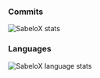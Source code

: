 ### Commits
![SabeloX stats](https://github-readme-stats.vercel.app/api?username=SabeloX&count_private=true&show_icons=true&theme=tokyonight&hide_border=true&include_all_commits=false&show_icons=true)

### Languages
![SabeloX language stats](https://github-readme-stats.vercel.app/api/top-langs/?username=SabeloX&theme=tokyonight&hide_border=true&langs_count=6&layout=pie&show_icons=true)
